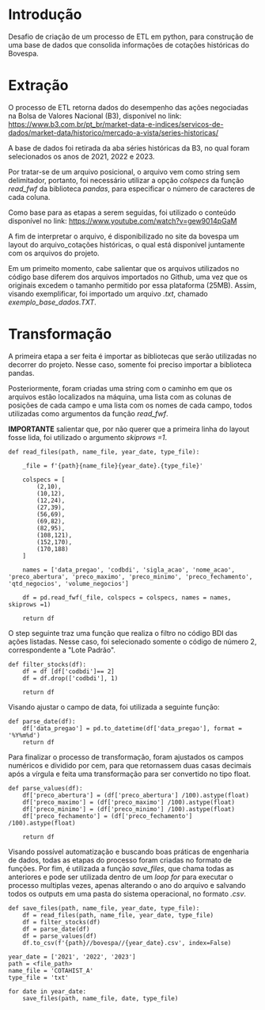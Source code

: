 # Introdução

Desafio de criação de um processo de ETL em python, para construção de uma base de dados que consolida informações de cotações históricas do Bovespa.

# Extração

O processo de ETL retorna dados do desempenho das ações negociadas na Bolsa de Valores Nacional (B3), disponível no link: https://www.b3.com.br/pt_br/market-data-e-indices/servicos-de-dados/market-data/historico/mercado-a-vista/series-historicas/ 

A base de dados foi retirada da aba séries históricas da B3, no qual foram selecionados os anos de 2021, 2022 e 2023.

Por tratar-se de um arquivo posicional, o arquivo vem como string sem delimitador, portanto, foi necessário utilizar a opção *colspecs* da função *read_fwf* da biblioteca *pandas*, para especificar o número de caracteres de cada coluna.

Como base para as etapas a serem seguidas, foi utilizado o conteúdo disponível no link: https://www.youtube.com/watch?v=gew9014pGaM

A fim de interpretar o arquivo, é disponibilizado no site da bovespa um layout do arquivo_cotações históricas, o qual está disponível juntamente com os arquivos do projeto.

Em um primeito momento, cabe salientar que os arquivos utilizados no código base diferem dos arquivos importados no Github, uma vez que os originais excedem o tamanho permitido por essa plataforma (25MB). Assim, visando exemplificar, foi importado um arquivo *.txt*, chamado *exemplo_base_dados.TXT*.

# Transformação

A primeira etapa a ser feita é importar as bibliotecas que serão utilizadas no decorrer do projeto. Nesse caso, somente foi preciso importar a biblioteca pandas.

Posteriormente, foram criadas uma string com o caminho em que os arquivos estão localizados na máquina, uma lista com as colunas de posições de cada campo e uma lista com os nomes de cada campo, todos utilizadas como argumentos da função *read_fwf*.

**IMPORTANTE** salientar que, por não querer que a primeira linha do layout fosse lida, foi utilizado o argumento *skiprows =1*.

```
def read_files(path, name_file, year_date, type_file):

    _file = f'{path}{name_file}{year_date}.{type_file}'

    colspecs = [
        (2,10),
        (10,12),
        (12,24),
        (27,39),
        (56,69),
        (69,82),
        (82,95),
        (108,121),
        (152,170),
        (170,188)
    ]

    names = ['data_pregao', 'codbdi', 'sigla_acao', 'nome_acao', 'preco_abertura', 'preco_maximo', 'preco_minimo', 'preco_fechamento', 'qtd_negocios', 'volume_negocios']

    df = pd.read_fwf(_file, colspecs = colspecs, names = names, skiprows =1)

    return df
```

O step seguinte traz uma função que realiza o filtro no código BDI das ações listadas. Nesse caso, foi selecionado somente o código de número 2, correspondente a "Lote Padrão".

```
def filter_stocks(df):
    df = df [df['codbdi']== 2]
    df = df.drop(['codbdi'], 1)

    return df
```

Visando ajustar o campo de data, foi utilizada a seguinte função:

```
def parse_date(df):
    df['data_pregao'] = pd.to_datetime(df['data_pregao'], format = '%Y%m%d')
    return df 
```

Para finalizar o processo de transformação, foram ajustados os campos numéricos e dividido por cem, para que retornassem duas casas decimais após a vírgula e feita uma transformação para ser convertido no tipo float.

```
def parse_values(df):
    df['preco_abertura'] = (df['preco_abertura'] /100).astype(float)
    df['preco_maximo'] = (df['preco_maximo'] /100).astype(float)
    df['preco_minimo'] = (df['preco_minimo'] /100).astype(float)
    df['preco_fechamento'] = (df['preco_fechamento'] /100).astype(float)

    return df 
```

Visando possível automatização e buscando boas práticas de engenharia de dados, todas as etapas do processo foram criadas no formato de funções. Por fim, é utilizada a função *save_files*, que chama todas as anteriores e pode ser utilizada dentro de um *loop for* para executar o processo multiplas vezes, apenas alterando o ano do arquivo e salvando todos os outputs em uma pasta do sistema operacional, no formato *.csv*.

```
def save_files(path, name_file, year_date, type_file):
    df = read_files(path, name_file, year_date, type_file)
    df = filter_stocks(df)
    df = parse_date(df)
    df = parse_values(df)
    df.to_csv(f'{path}//bovespa//{year_date}.csv', index=False)

year_date = ['2021', '2022', '2023']
path = <file_path>
name_file = 'COTAHIST_A'
type_file = 'txt'

for date in year_date:
    save_files(path, name_file, date, type_file)
```
